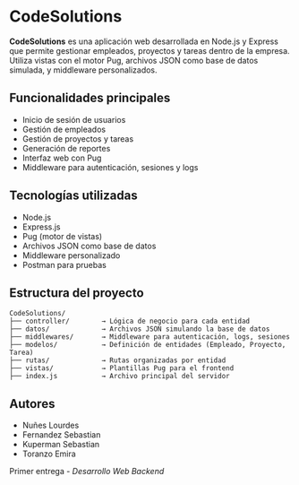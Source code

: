 # CodeSolutions

**CodeSolutions** es una aplicación web desarrollada en Node.js y Express que permite gestionar empleados, proyectos y tareas dentro de la empresa. Utiliza vistas con el motor Pug, archivos JSON como base de datos simulada, y middleware personalizados.


## Funcionalidades principales

- Inicio de sesión de usuarios
- Gestión de empleados
- Gestión de proyectos y tareas
- Generación de reportes
- Interfaz web con Pug
- Middleware para autenticación, sesiones y logs

## Tecnologías utilizadas

- Node.js
- Express.js
- Pug (motor de vistas)
- Archivos JSON como base de datos
- Middleware personalizado
- Postman para pruebas


## Estructura del proyecto

```
CodeSolutions/
├── controller/        → Lógica de negocio para cada entidad
├── datos/             → Archivos JSON simulando la base de datos
├── middlewares/       → Middleware para autenticación, logs, sesiones
├── modelos/           → Definición de entidades (Empleado, Proyecto, Tarea)
├── rutas/             → Rutas organizadas por entidad
├── vistas/            → Plantillas Pug para el frontend
├── index.js           → Archivo principal del servidor
```

## Autores

- Nuñes Lourdes
- Fernandez Sebastian
- Kuperman Sebastian  
- Toranzo Emira
          
Primer entrega - *Desarrollo Web Backend*
